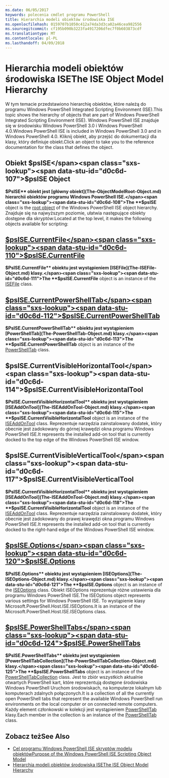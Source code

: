 ```yaml
---
ms.date: 06/05/2017
keywords: polecenia cmdlet programu PowerShell
title: Hierarchia modeli obiektów środowiska ISE
ms.openlocfilehash: 0159707b1050c412a74da3d3ca02a46cea982556
ms.sourcegitcommit: cf195b090b3223fa4917206dfec7f0b603873cdf
ms.translationtype: MT
ms.contentlocale: pl-PL
ms.lasthandoff: 04/09/2018
---
```

# <a name="the-ise-object-model-hierarchy"></a><span data-ttu-id="d0c6d-103">Hierarchia modeli obiektów środowiska ISE</span><span class="sxs-lookup"><span data-stu-id="d0c6d-103">The ISE Object Model Hierarchy</span></span>

<span data-ttu-id="d0c6d-104">W tym temacie przedstawiono hierarchię obiektów, które należą do programu Windows PowerShell Integrated Scripting Environment (ISE).</span><span class="sxs-lookup"><span data-stu-id="d0c6d-104">This topic shows the hierarchy of objects that are part of Windows PowerShell Integrated Scripting Environment (ISE).</span></span>
<span data-ttu-id="d0c6d-105">Windows PowerShell ISE znajduje się w środowisku Windows PowerShell 3.0 i Windows PowerShell 4.0.</span><span class="sxs-lookup"><span data-stu-id="d0c6d-105">Windows PowerShell ISE is included in Windows PowerShell 3.0 and in Windows PowerShell 4.0.</span></span>
<span data-ttu-id="d0c6d-106">Kliknij obiekt, aby przejść do dokumentacji dla klasy, który definiuje obiekt.</span><span class="sxs-lookup"><span data-stu-id="d0c6d-106">Click an object to take you to the reference documentation for the class that defines the object.</span></span>

## <a name="psise-object"></a><span data-ttu-id="d0c6d-107">Obiekt $psISE</span><span class="sxs-lookup"><span data-stu-id="d0c6d-107">$psISE Object</span></span>

<span data-ttu-id="d0c6d-108">**$PsISE** obiekt jest [główny obiekt](The-ObjectModelRoot-Object.md) hierarchii obiektów programu Windows PowerShell ISE.</span><span class="sxs-lookup"><span data-stu-id="d0c6d-108">The **$psISE** object is the [root object](The-ObjectModelRoot-Object.md) of the Windows PowerShell ISE object hierarchy.</span></span>
<span data-ttu-id="d0c6d-109">Znajduje się na najwyższym poziomie, ułatwia następujące obiekty dostępne dla skryptów:</span><span class="sxs-lookup"><span data-stu-id="d0c6d-109">Located at the top level, it makes the following objects available for scripting:</span></span>

## <a name="psisecurrentfilethe-isefile-objectmd"></a>[<span data-ttu-id="d0c6d-110">$psISE.CurrentFile</span><span class="sxs-lookup"><span data-stu-id="d0c6d-110">$psISE.CurrentFile</span></span>](The-ISEFile-Object.md)

<span data-ttu-id="d0c6d-111">**$PsISE.CurrentFile** obiektu jest wystąpieniem [ISEFile](The-ISEFile-Object.md) klasy.</span><span class="sxs-lookup"><span data-stu-id="d0c6d-111">The **$psISE.CurrentFile** object is an instance of the [ISEFile](The-ISEFile-Object.md) class.</span></span>

## <a name="psisecurrentpowershelltabthe-powershelltab-objectmd"></a>[<span data-ttu-id="d0c6d-112">$psISE.CurrentPowerShellTab</span><span class="sxs-lookup"><span data-stu-id="d0c6d-112">$psISE.CurrentPowerShellTab</span></span>](The-PowerShellTab-Object.md)

<span data-ttu-id="d0c6d-113">**$PsISE.CurrentPowerShellTab** obiektu jest wystąpieniem [PowerShellTab](The-PowerShellTab-Object.md) klasy.</span><span class="sxs-lookup"><span data-stu-id="d0c6d-113">The **$psISE.CurrentPowerShellTab** object is an instance of the [PowerShellTab](The-PowerShellTab-Object.md) class.</span></span>

## <a name="psisecurrentvisiblehorizontaltool"></a><span data-ttu-id="d0c6d-114">$psISE.CurrentVisibleHorizontalTool</span><span class="sxs-lookup"><span data-stu-id="d0c6d-114">$psISE.CurrentVisibleHorizontalTool</span></span>

<span data-ttu-id="d0c6d-115">**$PsISE.CurrentVisibleHorizontalTool** obiektu jest wystąpieniem [ISEAddOnTool](The-ISEAddOnTool-Object.md) klasy.</span><span class="sxs-lookup"><span data-stu-id="d0c6d-115">The **$psISE.CurrentVisibleHorizontalTool** object is an instance of the [ISEAddOnTool](The-ISEAddOnTool-Object.md) class.</span></span>
<span data-ttu-id="d0c6d-116">Reprezentuje narzędzia zainstalowany dodatek, który obecnie jest zadokowany do górnej krawędzi okna programu Windows PowerShell ISE.</span><span class="sxs-lookup"><span data-stu-id="d0c6d-116">It represents the installed add-on tool that is currently docked to the top edge of the Windows PowerShell ISE window.</span></span>

## <a name="psisecurrentvisibleverticaltool"></a><span data-ttu-id="d0c6d-117">$psISE.CurrentVisibleVerticalTool</span><span class="sxs-lookup"><span data-stu-id="d0c6d-117">$psISE.CurrentVisibleVerticalTool</span></span>

<span data-ttu-id="d0c6d-118">**$PsISE.CurrentVisibleHorizontalTool** obiektu jest wystąpieniem [ISEAddOnTool](The-ISEAddOnTool-Object.md) klasy.</span><span class="sxs-lookup"><span data-stu-id="d0c6d-118">The **$psISE.CurrentVisibleHorizontalTool** object is an instance of the [ISEAddOnTool](The-ISEAddOnTool-Object.md) class.</span></span>
<span data-ttu-id="d0c6d-119">Reprezentuje narzędzia zainstalowany dodatek, który obecnie jest zadokowany do prawej krawędzi okna programu Windows PowerShell ISE.</span><span class="sxs-lookup"><span data-stu-id="d0c6d-119">It represents the installed add-on tool that is currently docked to the right-hand edge of the Windows PowerShell ISE window.</span></span>

## <a name="psiseoptionsthe-iseoptions-objectmd"></a>[<span data-ttu-id="d0c6d-120">$psISE.Options</span><span class="sxs-lookup"><span data-stu-id="d0c6d-120">$psISE.Options</span></span>](The-ISEOptions-Object.md)

<span data-ttu-id="d0c6d-121">**$PsISE.Options** obiektu jest wystąpieniem [ISEOptions](The-ISEOptions-Object.md) klasy.</span><span class="sxs-lookup"><span data-stu-id="d0c6d-121">The **$psISE.Options** object is an instance of the [ISEOptions](The-ISEOptions-Object.md) class.</span></span>
<span data-ttu-id="d0c6d-122">Obiekt ISEOptions reprezentuje różne ustawienia dla programu Windows PowerShell ISE.</span><span class="sxs-lookup"><span data-stu-id="d0c6d-122">The ISEOptions object represents various settings for Windows PowerShell ISE.</span></span>
<span data-ttu-id="d0c6d-123">To wystąpienie klasy Microsoft.PowerShell.Host.ISE.ISEOptions.</span><span class="sxs-lookup"><span data-stu-id="d0c6d-123">It is an instance of the Microsoft.PowerShell.Host.ISE.ISEOptions class.</span></span>

## <a name="psisepowershelltabsthe-powershelltabcollection-objectmd"></a>[<span data-ttu-id="d0c6d-124">$psISE.PowerShellTabs</span><span class="sxs-lookup"><span data-stu-id="d0c6d-124">$psISE.PowerShellTabs</span></span>](The-PowerShellTabCollection-Object.md)

<span data-ttu-id="d0c6d-125">**$PsISE.PowerShellTabs** obiektu jest wystąpieniem [PowerShellTabCollection](The-PowerShellTabCollection-Object.md) klasy.</span><span class="sxs-lookup"><span data-stu-id="d0c6d-125">The **$psISE.PowerShellTabs** object is an instance of the [PowerShellTabCollection](The-PowerShellTabCollection-Object.md) class.</span></span>
<span data-ttu-id="d0c6d-126">Jest to zbiór wszystkich aktualnie otwartych PowerShell kart, które reprezentują dostępne środowiska Windows PowerShell Uruchom środowiskach, na komputerze lokalnym lub komputerach zdalnych połączonych.</span><span class="sxs-lookup"><span data-stu-id="d0c6d-126">It is a collection of all the currently open PowerShell tabs that represent the available Windows PowerShell run environments on the local computer or on connected remote computers.</span></span>
<span data-ttu-id="d0c6d-127">Każdy element członkowski w kolekcji jest wystąpieniem [PowerShellTab](The-PowerShellTab-Object.md) klasy.</span><span class="sxs-lookup"><span data-stu-id="d0c6d-127">Each member in the collection is an instance of the [PowerShellTab](The-PowerShellTab-Object.md) class.</span></span>

## <a name="see-also"></a><span data-ttu-id="d0c6d-128">Zobacz też</span><span class="sxs-lookup"><span data-stu-id="d0c6d-128">See Also</span></span>

- [<span data-ttu-id="d0c6d-129">Cel programu Windows PowerShell ISE skryptów modelu obiektów</span><span class="sxs-lookup"><span data-stu-id="d0c6d-129">Purpose of the Windows PowerShell ISE Scripting Object Model</span></span>](Purpose-of-the-Windows-PowerShell-ISE-Scripting-Object-Model.md)
- [<span data-ttu-id="d0c6d-130">Hierarchia modeli obiektów środowiska ISE</span><span class="sxs-lookup"><span data-stu-id="d0c6d-130">The ISE Object Model Hierarchy</span></span>](The-ISE-Object-Model-Hierarchy.md)